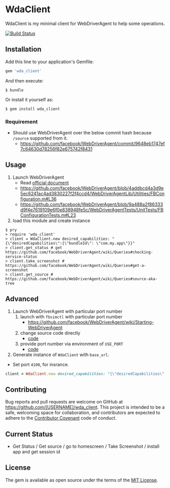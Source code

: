 # WdaClient

WdaClient is my minimal client for WebDriverAgent to help some operations.

[![Build Status](https://travis-ci.org/KazuCocoa/wda_client.svg?branch=master)](https://travis-ci.org/KazuCocoa/wda_client)

## Installation

Add this line to your application's Gemfile:

```ruby
gem 'wda_client'
```

And then execute:

    $ bundle

Or install it yourself as:

    $ gem install wda_client

### Requirement
- Should use WebDriverAgent over the below commit hash because `/source` supported from it.
    - https://github.com/facebook/WebDriverAgent/commit/9648eb1747ef7c64630d78256f82e675742f8431

## Usage

1. Launch WebDriverAgent
    - Read [official document](https://github.com/facebook/WebDriverAgent)
    - https://github.com/facebook/WebDriverAgent/blob/4addbcd4a3d9e5ec6241ac4ad3830227f2f4ccd4/WebDriverAgentLib/Utilities/FBConfiguration.m#L36
    - https://github.com/facebook/WebDriverAgent/blob/9a488a2f86333d9f4e7619109e6f0e838948fe5c/WebDriverAgentTests/UnitTests/FBConfigurationTests.m#L23
2. load this module and create instance
```
$ pry
> require 'wda_client'
> client = WdaClient.new desired_capabilities: "{\"desiredCapabilities\":{\"bundleId\": \"com.my.app\"}}"
> client.get_status # get https://github.com/facebook/WebDriverAgent/wiki/Queries#checking-service-status
> client.take_screenshot # https://github.com/facebook/WebDriverAgent/wiki/Queries#get-a-screenshot
> client.get_source # https://github.com/facebook/WebDriverAgent/wiki/Queries#source-aka-tree
```

## Advanced
1. Launch WebDriverAgent with particular port number
    1. launch with `fbsimctl` with particular port number
        - https://github.com/facebook/WebDriverAgent/wiki/Starting-WebDriverAgent
    2. change source code directly
        - [code](https://github.com/facebook/WebDriverAgent/blob/4addbcd4a3d9e5ec6241ac4ad3830227f2f4ccd4/WebDriverAgentLib/Utilities/FBConfiguration.m#L16)
    3. provide port number via environment of `USE_PORT`
        - [code](https://github.com/facebook/WebDriverAgent/blob/4addbcd4a3d9e5ec6241ac4ad3830227f2f4ccd4/WebDriverAgentLib/Utilities/FBConfiguration.m#L36)
2. Generate instance of `WdaClient` with `base_url`.
- Set port `4100`, for insrance.

```ruby
client = WdaClient.new desired_capabilities: "{\"desiredCapabilities\":{\"bundleId\": \"com.my.app\"}}", base_url: 'http://localhost:4100'
```

## Contributing

Bug reports and pull requests are welcome on GitHub at https://github.com/[USERNAME]/wda_client. This project is intended to be a safe, welcoming space for collaboration, and contributors are expected to adhere to the [Contributor Covenant](http://contributor-covenant.org) code of conduct.

## Current Status
- Get Status / Get source / go to homescreen / Take Screenshot / install app and get session id

## License

The gem is available as open source under the terms of the [MIT License](http://opensource.org/licenses/MIT).

